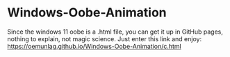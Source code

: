 # Windows-Oobe-Animation
Since the windows 11 oobe is a .html file, you can get it up in GitHub pages, nothing to explain, not magic science.
Just enter this link and enjoy:
https://oemunlag.github.io/Windows-Oobe-Animation/c.html
